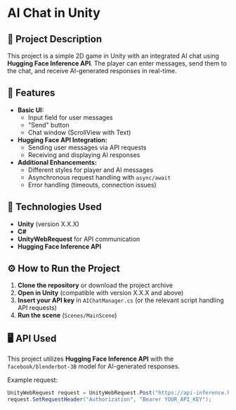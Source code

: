 # AI Chat in Unity  

## 📌 Project Description  
This project is a simple 2D game in Unity with an integrated AI chat using **Hugging Face Inference API**. The player can enter messages, send them to the chat, and receive AI-generated responses in real-time.  

## 🚀 Features  
- **Basic UI:**  
  - Input field for user messages  
  - "Send" button  
  - Chat window (ScrollView with Text)  
- **Hugging Face API Integration:**  
  - Sending user messages via API requests  
  - Receiving and displaying AI responses  
- **Additional Enhancements:**  
  - Different styles for player and AI messages  
  - Asynchronous request handling with `async/await`  
  - Error handling (timeouts, connection issues)  

## 🔧 Technologies Used  
- **Unity** (version X.X.X)  
- **C#**  
- **UnityWebRequest** for API communication  
- **Hugging Face Inference API**  

## ⚙️ How to Run the Project  
1. **Clone the repository** or download the project archive  
2. **Open in Unity** (compatible with version X.X.X and above)  
3. **Insert your API key** in `AIChatManager.cs` (or the relevant script handling API requests)  
4. **Run the scene** (`Scenes/MainScene`)  

## 🖥️ API Used  
This project utilizes **Hugging Face Inference API** with the `facebook/blenderbot-3B` model for AI-generated responses.  

Example request:  
```csharp
UnityWebRequest request = UnityWebRequest.Post("https://api-inference.huggingface.co/models/facebook/blenderbot-3B", json);
request.SetRequestHeader("Authorization", "Bearer YOUR_API_KEY");
